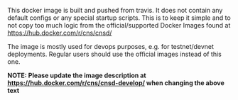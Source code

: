 This docker image is built and pushed from travis. It does not contain any default configs or any
special startup scripts. This is to keep it simple and to not copy too much logic from the
official/supported Docker Images found at https://hub.docker.com/r/cns/cnsd/

The image is mostly used for devops purposes, e.g. for testnet/devnet deployments. Regular users
should use the official images instead of this one.

**NOTE: Please update the image description at https://hub.docker.com/r/cns/cnsd-develop/ when changing the above text**
